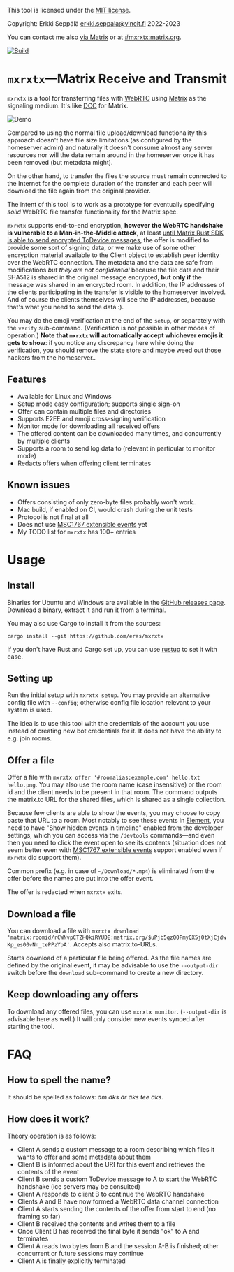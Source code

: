 This tool is licensed under the [MIT license](LICENSE.MIT).

Copyright: Erkki Seppälä <erkki.seppala@vincit.fi> 2022-2023

You can contact me also [via
Matrix](https://matrix.to/#/@flux:matrix.org) or at
[#mxrxtx:matrix.org](https://matrix.to/#/#mxrxtx:matrix.org).

[![Build](https://github.com/eras/mxrxtx/actions/workflows/build.yaml/badge.svg)](https://github.com/eras/mxrxtx/actions/workflows/build.yaml)

# `mxrxtx`—Matrix Receive and Transmit

`mxrxtx` is a tool for transferring files with
[WebRTC](https://webrtc.org) using [Matrix](https://matrix.org) as the
signaling medium. It's like
[DCC](https://en.wikipedia.org/wiki/Direct_Client-to-Client) for
Matrix.

![Demo](doc/mxrxtx.gif)

Compared to using the normal file upload/download functionality this
approach doesn't have file size limitations (as configured by the
homeserver admin) and naturally it doesn't consume almost any server
resources nor will the data remain around in the homeserver once it
has been removed (but metadata might).

On the other hand, to transfer the files the source must remain
connected to the Internet for the complete duration of the transfer
and each peer will download the file again from the original provider.

The intent of this tool is to work as a prototype for eventually
specifying _solid_ WebRTC file transfer functionality for the Matrix
spec.

`mxrxtx` supports end-to-end encryption, __however the WebRTC
handshake is vulnerable to a Man-in-the-Middle attack__, at least
[until Matrix Rust SDK is able to send encrypted ToDevice
messages](https://github.com/matrix-org/matrix-rust-sdk/issues/814),
the offer is modified to provide some sort of signing data, or we make
use of some other encryption material available to the Client object
to establish peer identity over the WebRTC connection. The metadata
and the data are safe from modifications _but they are not
confidential_ because the file data and their SHA512 is shared in the
original message encrypted, __but only if__ the message was shared in
an encrypted room. In addition, the IP addresses of the clients
participating in the transfer is visible to the homeserver
involved. And of course the clients themselves will see the IP
addresses, because that's what you need to send the data :).

You may do the emoji verification at the end of the `setup`, or
separately with the `verify` sub-command. (Verification is not
possible in other modes of operation.) __Note that `mxrxtx` will
automatically accept whichever emojis it gets to show__: if you notice
any discrepancy here while doing the verification, you should remove
the state store and maybe weed out those hackers from the homeserver..

## Features

- Available for Linux and Windows
- Setup mode easy configuration; supports single sign-on
- Offer can contain multiple files and directories
- Supports E2EE and emoji cross-signing verification
- Monitor mode for downloading all received offers
- The offered content can be downloaded many times, and concurrently by multiple clients
- Supports a room to send log data to (relevant in particular to monitor mode)
- Redacts offers when offering client terminates

## Known issues

- Offers consisting of only zero-byte files probably won't work..
- Mac build, if enabled on CI, would crash during the unit tests
- Protocol is not final at all
- Does not use [MSC1767 extensible events](https://github.com/matrix-org/matrix-spec-proposals/pull/1767) yet
- My TODO list for `mxrxtx` has 100+ entries

# Usage
## Install

Binaries for Ubuntu and Windows are available in the [GitHub releases
page](../../releases/latest/). Download a binary, extract it and run
it from a terminal.

You may also use Cargo to install it from the sources:

`cargo install --git https://github.com/eras/mxrxtx`

If you don't have Rust and Cargo set up, you can use
[rustup](https://rustup.rs/) to set it with ease.

## Setting up
Run the initial setup with `mxrxtx setup`. You may provide an alternative config file with
`--config`; otherwise config file location relevant to your system is
used.

The idea is to use this tool with the credentials of the account you
use instead of creating new bot credentials for it. It does not
have the ability to e.g. join rooms.
## Offer a file
Offer a file with `mxrxtx offer '#roomalias:example.com' hello.txt
hello.png`. You may also use the room name (case insensitive) or the room
id and the client needs to be present in that room. The command
outputs the matrix.to URL for the shared files, which is shared as a
single collection.

Because few clients are able to show the events, you may choose to
copy paste that URL to a room. Most notably to see these events in
[Element](https://element.io/), you need to have "Show hidden events
in timeline" enabled from the developer settings, which you can access
via the `/devtools` commands—and even then you need to click the event
open to see its contents (situation does not seem better even with
[MSC1767 extensible
events](https://github.com/matrix-org/matrix-spec-proposals/pull/1767)
support enabled even if `mxrxtx` did support them).

Common prefix (e.g. in case of `~/Download/*.mp4`) is eliminated from
the offer before the names are put into the offer event.

The offer is redacted when `mxrxtx` exits.
## Download a file
You can download a file with `mxrxtx download 'matrix:roomid/rCWNvpCTZHQkiRYUDE:matrix.org/$uPjb5qzQ0FmyQX5j0tXjCjdwKp_es00vNn_tePPzYpA'`. Accepts also matrix.to-URLs.

Starts download of a particular file being offered. As the file names
are defined by the original event, it may be advisable to use the
`--output-dir` switch before the `download` sub-command to create a new
directory.
## Keep downloading any offers
To download any offered files, you can use `mxrxtx
monitor`. (`--output-dir` is advisable here as well.) It will only
consider new events synced after starting the tool.

# FAQ
## How to spell the name?
It should be spelled as follows: _äm äks är äks tee äks_.
## How does it work?

Theory operation is as follows:

- Client A sends a custom message to a room describing which files it wants to offer and some metadata about them
- Client B is informed about the URI for this event and retrieves the contents of the event
- Client B sends a custom ToDevice message to A to start the WebRTC handshake (ice servers may be consulted)
- Client A responds to client B to continue the WebRTC handshake
- Clients A and B have now formed a WebRTC data channel connection
- Client A starts sending the contents of the offer from start to end (no framing so far)
- Client B received the contents and writes them to a file
- Once Client B has received the final byte it sends "ok" to A and terminates
- Client A reads two bytes from B and the session A-B is finished; other concurrent or future sessions may continue
- Client A is finally explicitly terminated
